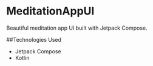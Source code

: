 # MeditationAppUI
Beautiful meditation app UI built with Jetpack Compose.

##Technologies Used
- Jetpack Compose
- Kotlin
